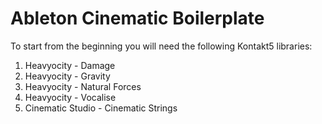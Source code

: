 # Ableton Cinematic Boilerplate

To start from the beginning you will need the following Kontakt5 libraries:

1. Heavyocity - Damage
2. Heavyocity - Gravity
3. Heavyocity - Natural Forces
4. Heavyocity - Vocalise
5. Cinematic Studio - Cinematic Strings